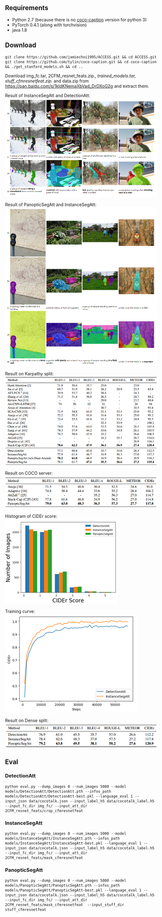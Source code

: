 ## Requirements
- Python 2.7 (because there is no [coco-caption](https://github.com/tylin/coco-caption) version for python 3)
- PyTorch 0.4.1 (along with torchvision)
- java 1.8

## Download
```
git clone https://github.com/jamiechoi1995/ACCESS.git && cd ACCESS.git
git clone https://github.com/tylin/coco-caption.git && cd coco-caption && ./get_stanford_models.sh && cd ..
```
Download img_fc.tar, 2CFM_resnet_feats.zip.*, trained_models.tar, stuff_cfmresnetfeat.zip.* and data.zip from https://pan.baidu.com/s/1kldKNemaXbVad_DrDXoG2g and extract them.

Result of InstanceSegAtt and DetectionAtt:
<img src="mask_vs_crop.jpg"/>

Result of PanopticSegAtt and InstanceSegAtt:
<img src="stuff_vs_mask.jpg"/>

Result on Karpathy split:
<img src="cocotestsplit.png"/>

Result on COCO server:
<img src="cocoserver.png"/>

Histogram of CIDEr score:
<img src="cider.png"/>

Training curve:
<img src="curve.png"/>

Result on Dense split:
<img src="dense.png"/>

## Eval

### DetectionAtt
```
python eval.py --dump_images 0 --num_images 5000 --model models/DetectionAtt/DetectionAtt.pth --infos_path models/DetectionAtt/DetectionAtt-best.pkl --language_eval 1 --input_json data/cocotalk.json --input_label_h5 data/cocotalk_label.h5 --input_fc_dir img_fc/ --input_att_dir 2CFM_resnet_feats/crop_cfmresnetfeat
```

### InstanceSegAtt
```
python eval.py --dump_images 0 --num_images 5000 --model models/InstanceSegAtt/InstanceSegAtt.pth --infos_path models/InstanceSegAtt/InstanceSegAtt-best.pkl --language_eval 1 --input_json data/cocotalk.json --input_label_h5 data/cocotalk_label.h5 --input_fc_dir img_fc/ --input_att_dir 2CFM_resnet_feats/mask_cfmresnetfeat
```

### PanopticSegAtt
```
python eval.py --dump_images 0 --num_images 5000 --model models/PanopticSegAtt/PanopticSegAtt.pth --infos_path models/PanopticSegAtt/PanopticSegAtt-best.pkl --language_eval 1 --input_json data/cocotalk.json --input_label_h5 data/cocotalk_label.h5 --input_fc_dir img_fc/ --input_att_dir 2CFM_resnet_feats/mask_cfmresnetfeat  --input_stuff_dir stuff_cfmresnetfeat
```

